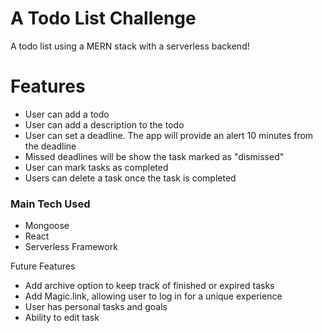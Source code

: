 # A Todo List Challenge
A todo list using a MERN stack with a serverless backend!

#  Features
- User can add a todo  
- User can add a description to the todo
- User can set a deadline. The app will provide an alert 10 minutes from the deadline
- Missed deadlines will be show the task marked as "dismissed"
- User can mark tasks as completed 
- Users can delete a task once the task is completed

### Main Tech Used
- Mongoose
- React
- Serverless Framework

Future Features
- Add archive option to keep track of finished or expired tasks
- Add Magic.link, allowing user to log in for a unique experience
- User has personal tasks and goals
- Ability to edit task
